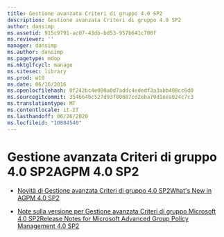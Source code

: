 ```yaml
---
title: Gestione avanzata Criteri di gruppo 4.0 SP2
description: Gestione avanzata Criteri di gruppo 4.0 SP2
author: dansimp
ms.assetid: 915c9791-ac07-43db-bd53-957b641c700f
ms.reviewer: ''
manager: dansimp
ms.author: dansimp
ms.pagetype: mdop
ms.mktglfcycl: manage
ms.sitesec: library
ms.prod: w10
ms.date: 06/16/2016
ms.openlocfilehash: 0f242bc4e000a0d7addc4ededf3a3abb408cc6d0
ms.sourcegitcommit: 354664bc527d93f80687cd2eba70d1eea024c7c3
ms.translationtype: MT
ms.contentlocale: it-IT
ms.lasthandoff: 06/26/2020
ms.locfileid: "10804540"
---
```

# <span data-ttu-id="cf30d-103">Gestione avanzata Criteri di gruppo 4.0 SP2</span><span class="sxs-lookup"><span data-stu-id="cf30d-103">AGPM 4.0 SP2</span></span>


-   [<span data-ttu-id="cf30d-104">Novità di Gestione avanzata Criteri di gruppo 4.0 SP2</span><span class="sxs-lookup"><span data-stu-id="cf30d-104">What's New in AGPM 4.0 SP2</span></span>](whats-new-in-agpm-40-sp2.md)

-   [<span data-ttu-id="cf30d-105">Note sulla versione per Gestione avanzata Criteri di gruppo Microsoft 4.0 SP2</span><span class="sxs-lookup"><span data-stu-id="cf30d-105">Release Notes for Microsoft Advanced Group Policy Management 4.0 SP2</span></span>](release-notes-for-microsoft-advanced-group-policy-management-40-sp2.md)

 

 





